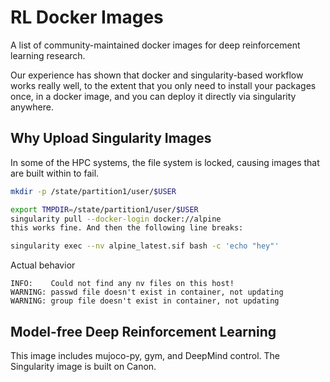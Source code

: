 # RL Docker Images

A list of community-maintained docker images for deep reinforcement learning research.

Our experience has shown that docker and singularity-based workflow works really well, to the extent that you only need to install your packages once, in a docker image, and you can deploy it directly via singularity anywhere.

## Why Upload Singularity Images

In some of the HPC systems, the file system is locked, causing images that are built within to fail.

```bash
mkdir -p /state/partition1/user/$USER  

export TMPDIR=/state/partition1/user/$USER  
singularity pull --docker-login docker://alpine 
this works fine. And then the following line breaks:

singularity exec --nv alpine_latest.sif bash -c 'echo "hey"'
```

Actual behavior

```
INFO:    Could not find any nv files on this host!
WARNING: passwd file doesn't exist in container, not updating
WARNING: group file doesn't exist in container, not updating
```

## Model-free Deep Reinforcement Learning

This image includes mujoco-py, gym, and DeepMind control. The Singularity image is built on Canon.




